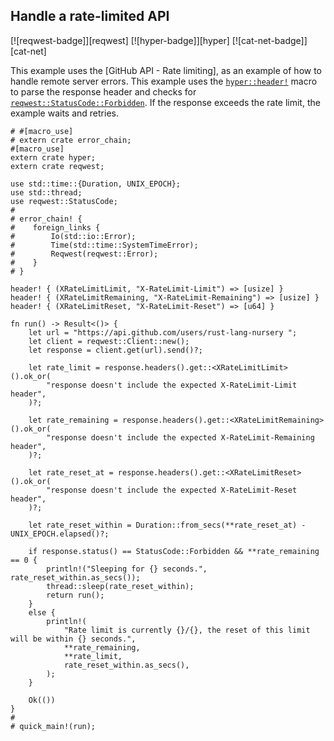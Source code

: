 ## Handle a rate-limited API

[![reqwest-badge]][reqwest] [![hyper-badge]][hyper] [![cat-net-badge]][cat-net]

This example uses the [GitHub API - Rate limiting], as an example of how to
handle remote server errors.  This example uses the [`hyper::header!`] macro
to parse the response header and checks for [`reqwest::StatusCode::Forbidden`].
If the response exceeds the rate limit, the example waits and retries.

```rust,no_run,ignore
# #[macro_use]
# extern crate error_chain;
#[macro_use]
extern crate hyper;
extern crate reqwest;

use std::time::{Duration, UNIX_EPOCH};
use std::thread;
use reqwest::StatusCode;
#
# error_chain! {
#    foreign_links {
#        Io(std::io::Error);
#        Time(std::time::SystemTimeError);
#        Reqwest(reqwest::Error);
#    }
# }

header! { (XRateLimitLimit, "X-RateLimit-Limit") => [usize] }
header! { (XRateLimitRemaining, "X-RateLimit-Remaining") => [usize] }
header! { (XRateLimitReset, "X-RateLimit-Reset") => [u64] }

fn run() -> Result<()> {
    let url = "https://api.github.com/users/rust-lang-nursery ";
    let client = reqwest::Client::new();
    let response = client.get(url).send()?;

    let rate_limit = response.headers().get::<XRateLimitLimit>().ok_or(
        "response doesn't include the expected X-RateLimit-Limit header",
    )?;

    let rate_remaining = response.headers().get::<XRateLimitRemaining>().ok_or(
        "response doesn't include the expected X-RateLimit-Remaining header",
    )?;

    let rate_reset_at = response.headers().get::<XRateLimitReset>().ok_or(
        "response doesn't include the expected X-RateLimit-Reset header",
    )?;

    let rate_reset_within = Duration::from_secs(**rate_reset_at) - UNIX_EPOCH.elapsed()?;

    if response.status() == StatusCode::Forbidden && **rate_remaining == 0 {
        println!("Sleeping for {} seconds.", rate_reset_within.as_secs());
        thread::sleep(rate_reset_within);
        return run();
    }
    else {
        println!(
            "Rate limit is currently {}/{}, the reset of this limit will be within {} seconds.",
            **rate_remaining,
            **rate_limit,
            rate_reset_within.as_secs(),
        );
    }

    Ok(())
}
#
# quick_main!(run);
```

[`hyper::header!`]: https://doc.servo.org/hyper/header/index.html#defining-custom-headers
[`reqwest::StatusCode::Forbidden`]: https://docs.rs/reqwest/*/reqwest/struct.StatusCode.html#associatedconstant.FORBIDDEN
